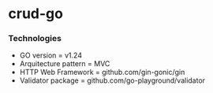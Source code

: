 # crud-go

### Technologies
- GO version = v1.24
- Arquitecture pattern = MVC
- HTTP Web Framework = github.com/gin-gonic/gin
- Validator package = github.com/go-playground/validator
